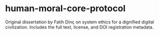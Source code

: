 # human-moral-core-protocol
Original dissertation by Fatih Dinç on system ethics for a dignified digital civilization. Includes the full text, license, and DOI registration metadata.
